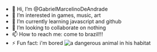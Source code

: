 - 👋 Hi, I’m @GabrielMarcelinoDeAndrade
- 👀 I’m interested in games, music, art
- 🌱 I’m currently learning javascript and github
- 💞️ I’m looking to collaborate on nothing
- 📫 How to reach me: come to brazil!!!
- ⚡ Fun fact: i'm bored
![a dangerous animal in his habitat](https://tenor.com/ipblTh7jtCJ.gif)

